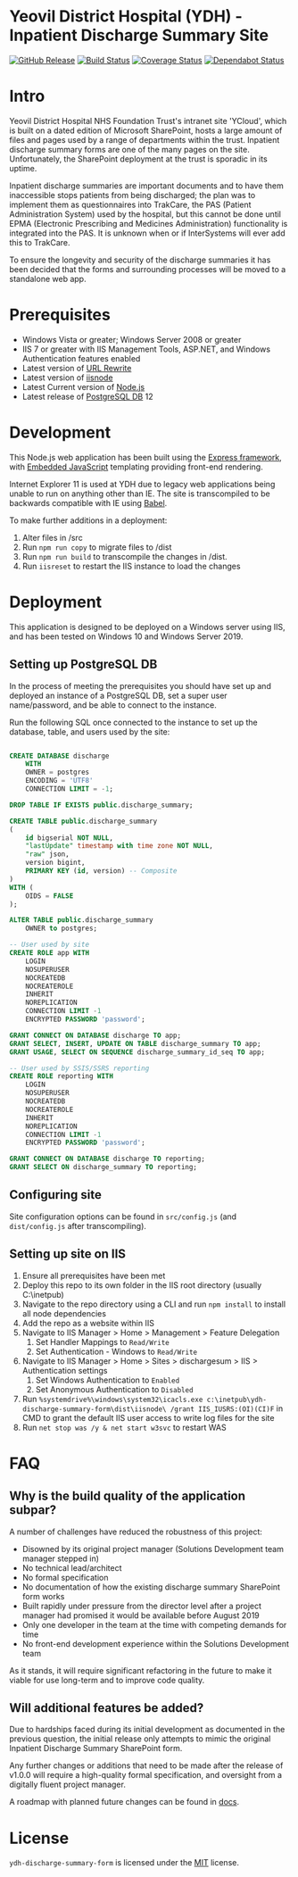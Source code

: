 Yeovil District Hospital (YDH) - Inpatient Discharge Summary Site
==========================================
[![GitHub Release](https://img.shields.io/github/release/Fdawgs/ydh-discharge-summary-form.svg)](https://github.com/Fdawgs/ydh-discharge-summary-form/releases/latest/) [![Build Status](https://travis-ci.org/Fdawgs/ydh-discharge-summary-form.svg?branch=master)](https://travis-ci.org/Fdawgs/ydh-discharge-summary-form) [![Coverage Status](https://coveralls.io/repos/github/Fdawgs/ydh-discharge-summary-form/badge.svg?branch=master)](https://coveralls.io/github/Fdawgs/ydh-discharge-summary-form?branch=master) [![Dependabot Status](https://api.dependabot.com/badges/status?host=github&identifier=221451451)](https://dependabot.com)

# Intro
Yeovil District Hospital NHS Foundation Trust's intranet site 'YCloud', which is built on a dated edition of Microsoft SharePoint, hosts a large amount of files and pages used by a range of departments within the trust. Inpatient discharge summary forms are one of the many pages on the site. Unfortunately, the SharePoint deployment at the trust is sporadic in its uptime.

Inpatient discharge summaries are important documents and to have them inaccessible stops patients from being discharged; the plan was to implement them as questionnaires into TrakCare, the PAS (Patient Administration System) used by the hospital, but this cannot be done until EPMA (Electronic Prescribing and Medicines Administration) functionality is integrated into the PAS. It is unknown when or if InterSystems will ever add this to TrakCare.

To ensure the longevity and security of the discharge summaries it has been decided that the forms and surrounding processes will be moved to a standalone web app.

# Prerequisites
- Windows Vista or greater; Windows Server 2008 or greater
- IIS 7 or greater with IIS Management Tools, ASP.NET, and Windows Authentication features enabled
- Latest version of [URL Rewrite](https://www.iis.net/downloads/microsoft/url-rewrite)
- Latest version of [iisnode](https://github.com/Azure/iisnode)
- Latest Current version of [Node.js](https://nodejs.org/en/)
- Latest release of [PostgreSQL DB](https://www.enterprisedb.com/downloads/postgres-postgresql-downloads) 12

# Development
This Node.js web application has been built using the [Express framework](https://expressjs.com/), with [Embedded JavaScript](https://ejs.co/) templating providing front-end rendering.

Internet Explorer 11 is used at YDH due to legacy web applications being unable to run on anything other than IE. The site is transcompiled to be backwards compatible with IE using [Babel](https://babeljs.io/).

To make further additions in a deployment:

1. Alter files in /src
2. Run `npm run copy` to migrate files to /dist
3. Run `npm run build` to transcompile the changes in /dist.
4. Run `iisreset` to restart the IIS instance to load the changes

# Deployment
This application is designed to be deployed on a Windows server using IIS, and has been tested on Windows 10 and Windows Server 2019.

## Setting up PostgreSQL DB
In the process of meeting the prerequisites you should have set up and deployed an instance of a PostgreSQL DB, set a super user name/password, and be able to connect to the instance.

Run the following SQL once connected to the instance to set up the database, table, and users used by the site:

```sql

CREATE DATABASE discharge
    WITH
    OWNER = postgres
    ENCODING = 'UTF8'
    CONNECTION LIMIT = -1;

DROP TABLE IF EXISTS public.discharge_summary;

CREATE TABLE public.discharge_summary
(
    id bigserial NOT NULL,
    "lastUpdate" timestamp with time zone NOT NULL,
    "raw" json,
    version bigint,
    PRIMARY KEY (id, version) -- Composite
)
WITH (
    OIDS = FALSE
);

ALTER TABLE public.discharge_summary
    OWNER to postgres;

-- User used by site
CREATE ROLE app WITH
	LOGIN
	NOSUPERUSER
	NOCREATEDB
	NOCREATEROLE
	INHERIT
	NOREPLICATION
	CONNECTION LIMIT -1
	ENCRYPTED PASSWORD 'password';

GRANT CONNECT ON DATABASE discharge TO app;
GRANT SELECT, INSERT, UPDATE ON TABLE discharge_summary TO app;
GRANT USAGE, SELECT ON SEQUENCE discharge_summary_id_seq TO app;

-- User used by SSIS/SSRS reporting
CREATE ROLE reporting WITH
	LOGIN
	NOSUPERUSER
	NOCREATEDB
	NOCREATEROLE
	INHERIT
	NOREPLICATION
	CONNECTION LIMIT -1
	ENCRYPTED PASSWORD 'password';	

GRANT CONNECT ON DATABASE discharge TO reporting;
GRANT SELECT ON discharge_summary TO reporting;
```

## Configuring site
Site configuration options can be found in `src/config.js` (and `dist/config.js` after transcompiling).

## Setting up site on IIS
1. Ensure all prerequisites have been met
2. Deploy this repo to its own folder in the IIS root directory (usually C:\inetpub\)
3. Navigate to the repo directory using a CLI and run `npm install` to install all node dependencies
4. Add the repo as a website within IIS
5. Navigate to IIS Manager > Home > Management > Feature Delegation
   1. Set Handler Mappings to `Read/Write`
   2. Set Authentication - Windows to `Read/Write`
6. Navigate to IIS Manager > Home > Sites > dischargesum > IIS > Authentication settings
   1. Set Windows Authentication to `Enabled`
   2. Set Anonymous Authentication to `Disabled`
7. Run `%systemdrive%\windows\system32\icacls.exe c:\inetpub\ydh-discharge-summary-form\dist\iisnode\ /grant IIS_IUSRS:(OI)(CI)F` in CMD to grant the default IIS user access to write log files for the site
8. Run `net stop was /y & net start w3svc` to restart WAS

# FAQ
## Why is the build quality of the application subpar?

A number of challenges have reduced the robustness of this project:

- Disowned by its original project manager (Solutions Development team manager stepped in)
- No technical lead/architect
- No formal specification
- No documentation of how the existing discharge summary SharePoint form works
- Built rapidly under pressure from the director level after a project manager had promised it would be available before August 2019
- Only one developer in the team at the time with competing demands for time
- No front-end development experience within the Solutions Development team

As it stands, it will require significant refactoring in the future to make it viable for use long-term and to improve code quality.

## Will additional features be added?

Due to hardships faced during its initial development as documented in the previous question, the initial release only attempts to mimic the original Inpatient Discharge Summary SharePoint form.

Any further changes or additions that need to be made after the release of v1.0.0 will require a high-quality formal specification, and oversight from a digitally fluent project manager.

A roadmap with planned future changes can be found in [docs](https://github.com/Fdawgs/ydh-discharge-summary-form/tree/master/docs/).

# License
`ydh-discharge-summary-form` is licensed under the [MIT](https://github.com/Fdawgs/ydh-discharge-summary-form/blob/master/LICENSE) license.
